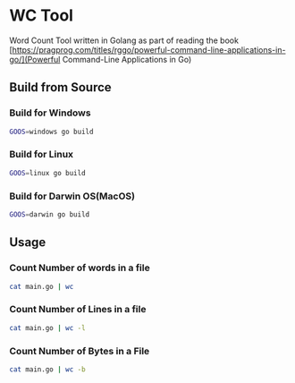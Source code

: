 # WC Tool 
Word Count Tool written in Golang as part of reading the book [https://pragprog.com/titles/rggo/powerful-command-line-applications-in-go/](Powerful Command-Line Applications in Go)

## Build from Source
### Build for Windows
```sh
GOOS=windows go build
```

### Build for Linux
```sh
GOOS=linux go build
```

### Build for Darwin OS(MacOS)
```sh
GOOS=darwin go build
```


## Usage
### Count Number of words in a file
```sh
cat main.go | wc
```

### Count Number of Lines in a file
```sh
cat main.go | wc -l
```

### Count Number of Bytes in a File
```sh
cat main.go | wc -b
```

